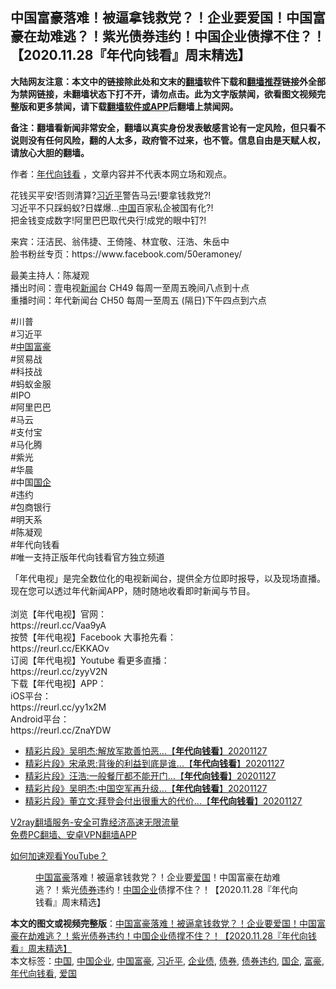  <h2>中国富豪落难！被逼拿钱救党？！企业要爱国！中国富豪在劫难逃？！紫光债券违约！中国企业债撑不住？！【2020.11.28『年代向钱看』周末精选】</h2> <p class="notice"><b>大陆网友注意：本文中的链接除此处和文末的<a href="https://github.com/bannedbook/fanqiang" >翻墙</a>软件下载和<a href="https://github.com/killgcd/justmysocks/blob/master/README.md">翻墙推荐</a>链接外全部为禁网链接，未翻墙状态下打不开，请勿点击。此为文字版禁闻，欲看图文视频完整版和更多禁闻，请下载<a href="https://github.com/bannedbook/fanqiang">翻墙软件或APP</a>后翻墙上禁闻网。</p><p>备注：翻墙看新闻非常安全，翻墙以真实身份发表敏感言论有一定风险，但只看不说则没有任何风险，翻的人太多，政府管不过来，也不管。信息自由是天赋人权，请放心大胆的翻墙。</b></p>  <div class="entry"> <p>作者：<a href="https://www.bannedbook.org/bnews/tag/%e5%b9%b4%e4%bb%a3%e5%90%91%e9%92%b1%e7%9c%8b/" class="st_tag internal_tag" rel="tag" title="标签 年代向钱看 下的日志">年代向钱看</a> ，文章内容并不代表本网立场和观点。</p> <figure></figure> <p>花钱买平安!否则清算?<a href="https://www.bannedbook.org/bnews/tag/%e4%b9%a0%e8%bf%91%e5%b9%b3/" class="st_tag internal_tag" rel="tag" title="标签 习近平 下的日志">习近平</a>警告马云!要拿钱救党?!<br /> 习近平不只踩蚂蚁?日媒爆&#8230;<span class='wp_keywordlink_affiliate'><a href="https://www.bannedbook.org/" title="中国" target="_blank">中国</a></span>百家私企被国有化?!<br /> 把金钱变成数字!阿里巴巴取代央行!成党的眼中钉?!</p>  <p>来宾：汪洁民、翁伟捷、王倚隆、林宜敬、汪浩、朱岳中<br /> 脸书粉丝专页：https://www.facebook.com/50eramoney/</p> <p>最美主持人：陈凝观<br /> 播出时间：壹电视<span class='wp_keywordlink_affiliate'><a href="https://www.bannedbook.org/" title="新闻">新闻</a></span>台 CH49  每周一至周五晚间八点到十点<br /> 重播时间：年代新闻台   CH50  每周一至周五 (隔日)下午四点到六点</p>  <p>#川普<br /> #习近平<br /> #<a href="https://www.bannedbook.org/bnews/tag/%E4%B8%AD%E5%9B%BD/" class="st_tag internal_tag" rel="tag" title="标签 中国 下的日志">中国</a><a href="https://www.bannedbook.org/bnews/tag/%e5%af%8c%e8%b1%aa/" class="st_tag internal_tag" rel="tag" title="标签 富豪 下的日志">富豪</a><br /> #贸易战<br /> #科技战<br /> #蚂蚁金服<br /> #IPO<br /> #阿里巴巴<br /> #马云<br /> #支付宝<br /> #马化腾<br /> #紫光<br /> #华晨<br /> #中国<a href="https://www.bannedbook.org/bnews/tag/%E5%9B%BD%E4%BC%81/" class="st_tag internal_tag" rel="tag" title="标签 国企 下的日志">国企</a><br /> #违约<br /> #包商银行<br /> #明天系<br /> #陈凝观<br /> #年代向钱看<br /> #唯一支持正版年代向钱看官方独立频道</p> <p>「年代电视」是完全数位化的电视新闻台，提供全方位即时报导，以及现场直播。现在您可以透过年代新闻APP，随时随地收看即时新闻与节目。&#13;<br /> &#13;<br /> 浏览【年代电视】官网：&#13;<br /> https://reurl.cc/Vaa9yA&#13;<br /> 按赞【年代电视】Facebook 大事抢先看：&#13;<br /> https://reurl.cc/EKKAOv&#13;<br /> 订阅【年代电视】Youtube 看更多直播：&#13;<br /> https://reurl.cc/zyyV2N&#13;<br /> 下载【年代电视】APP：&#13;<br /> iOS平台：&#13;<br /> https://reurl.cc/yy1x2M&#13;<br /> Android平台：&#13;<br /> https://reurl.cc/ZnaYDW</p>  <ul class='op-related-articles' title='相关阅读'> <li><a href='https://www.bannedbook.org/bnews/taiwannews/20201127/1438247.html' target='_blank'>精彩片段》吴明杰:解放军欺善怕恶...【<b>年代向钱看</b>】20201127</a></li> <li><a href='https://www.bannedbook.org/bnews/taiwannews/20201127/1438246.html' target='_blank'>精彩片段》宋承恩:背後的利益到底是谁...【<b>年代向钱看</b>】20201127</a></li> <li><a href='https://www.bannedbook.org/bnews/taiwannews/20201127/1438245.html' target='_blank'>精彩片段》汪浩:一般餐厅都不能开门...【<b>年代向钱看</b>】20201127</a></li> <li><a href='https://www.bannedbook.org/bnews/taiwannews/20201127/1438244.html' target='_blank'>精彩片段》吴明杰:中国空军再升级...【<b>年代向钱看</b>】20201127</a></li> <li><a href='https://www.bannedbook.org/bnews/taiwannews/20201127/1438243.html' target='_blank'>精彩片段》董立文:拜登会付出很重大的代价...【<b>年代向钱看</b>】20201127</a></li> </ul> <p class="texttj"> <a href="https://www.bannedbook.org/forum23/topic22702.html" target="_blank">V2ray翻墙服务-安全可靠经济高速无限流量</a><br/> <a href="https://github.com/bannedbook/fanqiang/wiki/%E7%A6%81%E9%97%BB%E7%BD%91%E5%AE%89%E5%8D%93%E7%BF%BB%E5%A2%99%E6%96%B0%E9%97%BBAPP" target="_blank">免费PC翻墙、安卓VPN翻墙APP</a></p><p><a href="https://www.bannedbook.org/bnews/topimagenews/20180409/925596.html" target="_blank">如何加速观看YouTube？ </a></p> <figure class="op-interactive"><figcaption><a href="https://www.bannedbook.org/bnews/tag/%e4%b8%ad%e5%9b%bd%e5%af%8c%e8%b1%aa/" class="st_tag internal_tag" rel="tag" title="标签 中国富豪 下的日志">中国富豪</a>落难！被逼拿钱救党？！企业要<a href="https://www.bannedbook.org/bnews/tag/%E7%88%B1%E5%9B%BD/" class="st_tag internal_tag" rel="tag" title="标签 爱国 下的日志">爱国</a>！中国富豪在劫难逃？！紫光<a href="https://www.bannedbook.org/bnews/tag/%E5%80%BA%E5%88%B8/" class="st_tag internal_tag" rel="tag" title="标签 债券 下的日志">债券</a>违约！<a href="https://www.bannedbook.org/bnews/tag/%E4%B8%AD%E5%9B%BD%E4%BC%81%E4%B8%9A/" class="st_tag internal_tag" rel="tag" title="标签 中国企业 下的日志">中国企业</a>债撑不住？！【2020.11.28『年代向钱看』周末精选】</figcaption></figure> </p><a name='sharetosocial'></a>       <div><b>本文的图文或视频完整版</b>：<a href='https://www.bannedbook.org/bnews/taiwannews/20201128/1438648.html'>中国富豪落难！被逼拿钱救党？！企业要爱国！中国富豪在劫难逃？！紫光债券违约！中国企业债撑不住？！【2020.11.28『年代向钱看』周末精选】</a></div>  </div><!--END ENTRY--> <div class="postfooter"> <div>本文标签：<a href="https://www.bannedbook.org/bnews/tag/%E4%B8%AD%E5%9B%BD/" rel="tag">中国</a>, <a href="https://www.bannedbook.org/bnews/tag/%E4%B8%AD%E5%9B%BD%E4%BC%81%E4%B8%9A/" rel="tag">中国企业</a>, <a href="https://www.bannedbook.org/bnews/tag/%e4%b8%ad%e5%9b%bd%e5%af%8c%e8%b1%aa/" rel="tag">中国富豪</a>, <a href="https://www.bannedbook.org/bnews/tag/%e4%b9%a0%e8%bf%91%e5%b9%b3/" rel="tag">习近平</a>, <a href="https://www.bannedbook.org/bnews/tag/%E4%BC%81%E4%B8%9A%E5%80%BA/" rel="tag">企业债</a>, <a href="https://www.bannedbook.org/bnews/tag/%E5%80%BA%E5%88%B8/" rel="tag">债券</a>, <a href="https://www.bannedbook.org/bnews/tag/%E5%80%BA%E5%88%B8%E8%BF%9D%E7%BA%A6/" rel="tag">债券违约</a>, <a href="https://www.bannedbook.org/bnews/tag/%E5%9B%BD%E4%BC%81/" rel="tag">国企</a>, <a href="https://www.bannedbook.org/bnews/tag/%e5%af%8c%e8%b1%aa/" rel="tag">富豪</a>, <a href="https://www.bannedbook.org/bnews/tag/%e5%b9%b4%e4%bb%a3%e5%90%91%e9%92%b1%e7%9c%8b/" rel="tag">年代向钱看</a>, <a href="https://www.bannedbook.org/bnews/tag/%E7%88%B1%E5%9B%BD/" rel="tag">爱国</a></div>  </div><!--END POSTFOOTER--> 